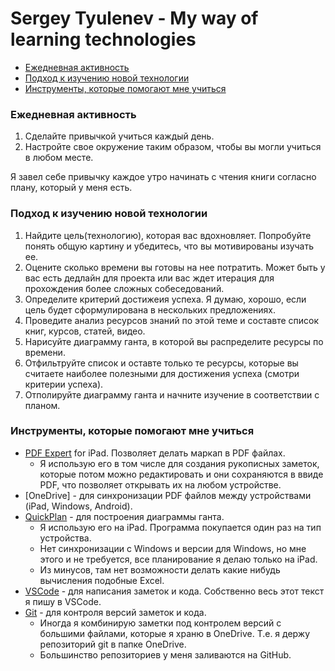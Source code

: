 # Sergey Tyulenev - My way of learning technologies

- [Ежедневная активность](#ежедневная-активность)
- [Подход к изучению новой технологии](#подход-к-изучению-новой-технологии)
- [Инструменты, которые помогают мне учиться](#инструменты-которые-помогают-мне-учиться)

### Ежедневная активность

1. Сделайте привычкой учиться каждый день.
2. Настройте свое окружение таким образом, чтобы вы могли учиться в любом месте.

Я завел себе привычку каждое утро начинать с чтения книги согласно плану, который у меня есть.

### Подход к изучению новой технологии

1. Найдите цель(технологию), которая вас вдохновляет. Попробуйте понять общую картину и убедитесь, что вы мотивированы изучать ее.
2. Оцените сколько времени вы готовы на нее потратить. Может быть у вас есть дедлайн для проекта или вас ждет итерация для прохождения более сложных собеседований.
3. Определите критерий достижеия успеха. Я думаю, хорошо, если цель будет сформулирована в нескольких предложениях.
4. Проведите анализ ресурсов знаний по этой теме и составте список книг, курсов, статей, видео.
5. Нарисуйте диаграмму ганта, в которой вы распределите ресурсы по времени.
6. Отфильтруйте список и оставте только те ресурсы, которые вы считаете наиболее полезными для достижения успеха (смотри критерии успеха).
7. Отполируйте диаграмму ганта и начните изучение в соответствии с планом.

### Инструменты, которые помогают мне учиться

- [PDF Expert](https://pdfexpert.com/) for iPad. Позволяет делать маркап в PDF файлах.
  - Я использую его в том числе для создания рукописных заметок, которые потом можно редактировать и они сохраняются в ввиде PDF, что позволяет открывать их на любом устройстве.
- [OneDrive] - для синхронизации PDF файлов между устройствами (iPad, Windows, Android).
- [QuickPlan](https://www.quickplan.app/) - для построения диаграммы ганта.
  - Я использую его на iPad. Программа покупается один раз на тип устройства.
  - Нет синхронизации с Windows и версии для Windows, но мне этого и не требуется, все планирование я делаю только на iPad.
  - Из минусов, там нет возможности делать какие нибудь вычисления подобные Excel.
- [VSCode](https://code.visualstudio.com/) - для написания заметок и кода. Собственно весь этот текст я пишу в VSCode.
- [Git](https://git-scm.com/) - для контроля версий заметок и кода.
  - Иногда я комбинирую заметки под контролем версий с большими файлами, которые я храню в OneDrive. Т.е. я держу репозиторий git в папке OneDrive.
  - Большинство репозиториев у меня заливаются на GitHub.
